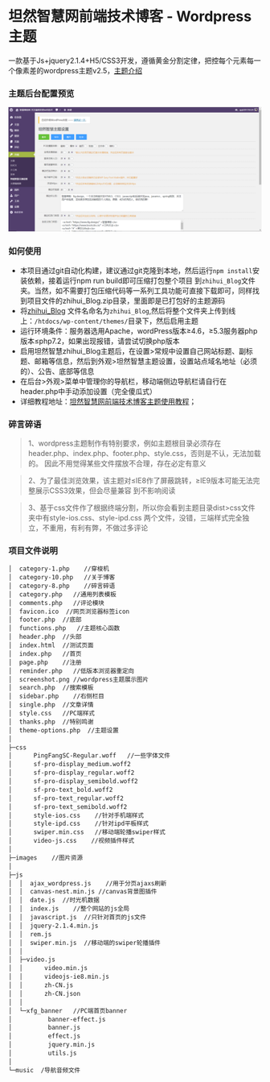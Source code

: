 # 坦然智慧网前端技术博客 - Wordpress主题
一款基于Js+jquery2.1.4+H5/CSS3开发，遵循黄金分割定律，把控每个元素每一个像素差的wordpress主题v2.5，[主题介绍](https://www.llg.design/category/module/)
### 主题后台配置预览
![WP-ä¸»é¢options.png](https://github.com/zllg/tanran/blob/master/zhihui_Blog/images/wp-theme-options.png?raw=true) 

### 如何使用

- 本项目通过git自动化构建，建议通过git克隆到本地，然后运行`npm install`安装依赖，接着运行npm run build即可压缩打包整个项目
  到`zhihui_Blog`文件夹。当然，如不需要打包压缩代码等一系列工具功能可直接下载即可，同样找到项目文件的zhihui_Blog.zip目录，里面即是已打包好的主题源码
- 将[zhihui_Blog](https://github.com/zllg/tanran/tree/master/zhihui_Blog) 文件名命名为`zhihui_Blog`,然后将整个文件夹上传到线上：`/htdocs/wp-content/themes/`目录下，然后启用主题
- 运行环境条件：服务器选用Apache，wordPress版本≥4.6，≥5.3服务器php版本≤php7.2，如果出现报错，请尝试切换php版本
- 启用坦然智慧zhihui_Blog主题后，在设置>常规中设置自己网站标题、副标题、邮箱等信息，然后到外观>坦然智慧主题设置，设置站点域名地址（必须的）、公告、底部等信息
- 在后台>外观>菜单中管理你的导航栏，移动端侧边导航栏请自行在header.php中手动添加设置（完全傻瓜式）
- 详细教程地址：[坦然智慧网前端技术博客主题使用教程](https://www.llg.design/category/module/ )；

### 碎言碎语

> 1、wordpress主题制作有特别要求，例如主题根目录必须存在header.php、index.php、footer.php、style.css，否则是不认，无法加载的。
因此不用觉得某些文件摆放不合理，存在必定有意义

> 2、为了最佳浏览效果，该主题对≤IE8作了屏蔽跳转，≥IE9版本可能无法完整展示CSS3效果，但会尽量兼容
到不影响阅读

> 3、基于css文件作了根据终端分割，所以你会看到主题目录dist>css文件夹中有style-ios.css、style-ipd.css
两个文件，没错，三端样式完全独立，不重用，有利有弊，不做过多评论

### 项目文件说明
``` bash
│  category-1.php    //穿梭机
│  category-10.php   //关于博客
│  category-8.php    //碎言碎语
│  category.php   //通用列表模板
│  comments.php   //评论模块
│  favicon.ico  //网页浏览器标签icon
│  footer.php  //底部
│  functions.php   //主题核心函数
│  header.php  //头部
│  index.html  //测试页面
│  index.php   //首页
│  page.php    //注册
│  reminder.php   //低版本浏览器重定向
│  screenshot.png //wordpress主题展示图片
│  search.php  //搜索模板
│  sidebar.php    //右侧栏目
│  single.php  //文章详情
│  style.css   //PC端样式
│  thanks.php  //特别鸣谢
│  theme-options.php  //主题设置
│  
├─css
│      PingFangSC-Regular.woff   //一些字体文件
│      sf-pro-display_medium.woff2
│      sf-pro-display_regular.woff2
│      sf-pro-display_semibold.woff2
│      sf-pro-text_bold.woff2
│      sf-pro-text_regular.woff2
│      sf-pro-text_semibold.woff2
│      style-ios.css    //针对手机端样式
│      style-ipd.css    //针对ipd平板样式
│      swiper.min.css   //移动端轮播swiper样式
│      video-js.css    //视频插件样式     
│          
├─images    //图片资源
│      
├─js
│  │  ajax_wordpress.js    //用于分页ajaxs刷新
│  │  canvas-nest.min.js //canvas背景图插件
│  │  date.js  //时光机数据
│  │  index.js    //整个网站的js全局
│  │  javascript.js  //只针对首页的js文件
│  │  jquery-2.1.4.min.js 
│  │  rem.js
│  │  swiper.min.js  //移动端的swiper轮播插件
│  │  
│  ├─video.js 
│  │      video.min.js
│  │      videojs-ie8.min.js
│  │      zh-CN.js
│  │      zh-CN.json
│  │      
│  └─xfg_banner   //PC端首页banner
│          banner-effect.js
│          banner.js
│          effect.js
│          jquery.min.js
│          utils.js
│          
└─music  /导航音频文件
```
<!-- <h2>使用当前主题网站</h2>

>不完全统计
>
>智慧博客网<https://www.llg.design/> 

> 爱前端  www.huanggr.cn
> 码云笔记  https://www.mybj123.com/
> 小丸子 http://www.minwenyu.com/
> 非常前端 http://moxiaofei.com/
>
> 大佬博客https://zhang.ge/
>
> 本主题参考<唯品秀主题修改>如有侵权联系删除！和其他网站如有雷同，你懂得！


